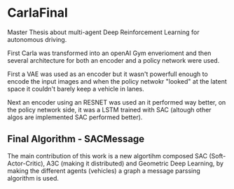 # CarlaFinal

Master Thesis about multi-agent Deep Reinforcement Learning for autonomous driving.

First Carla was transformed into an openAI Gym enverioment and then several architecture for both an encoder and a policy network were used.

First a VAE was used as an encoder but it wasn't powerfull enough to encode the input images and when the policy netwokr "looked" at the latent space it couldn't barely keep a vehicle in lanes.

Next an encoder using an RESNET was used an it performed way better, on the policy network side, it was a LSTM trained with SAC (altough other algos are implemented SAC performed better).

## Final Algorithm - SACMessage

The main contribution of this work is a new algortihm composed SAC (Soft-Actor-Critic), A3C (making it distributed) and Geometric Deep Learning, by making the different agents (vehicles) a graph a message parssing algorithm is used.
